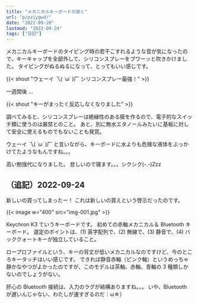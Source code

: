 ```yaml
---
title: "メカニカルキーボードが逝く"
url: "p/pziygwd/"
date: "2022-09-20"
lastmod: "2022-09-24"
tags: ["日記"]
---
```


メカニカルキーボードのタイピング時の若干こすれるような音が気になったので、キーキャップを全部外して、シリコンスプレーをブワーッと吹きかけました。
タイピングがぬるぬるになって、とってもいい感じです。

{{< shout "ウェーイ 乁( ˙ω˙ )厂 シリコンスプレー最強！" >}}

一週間後 ...

{{< shout "キーがまったく反応しなくなりました" >}}

調べてみると、シリコンスプレーは絶縁性のある膜を作るので、電子的なスイッチ類に使うのは厳禁とのこと。
あと、別に無水エタノールみたいに基板に対して安全に使えるものでもないことも発覚。

ウェーイ 乁( ˙ω˙ )厂 と言いながら、キーボードに水よりも危険な液体をぶっかけてたようなもんですね。。。

高い勉強代になりました。
悲しいので寝ます。。。シクシク(-.-)Zzz

## （追記）2022-09-24

新しいの買ってしまったー！
これは新しいの買えという啓示だったのです。

{{< image w="400" src="img-001.jpg" >}}

Keychron K3 ていうキーボードです。
初めての赤軸メカニカル＆ Bluetooth キーボード。
選定のポイントは、(1) 英字配列で、(2) 無線で、(3) 静音で、(4) バッククォートキーが独立していること。

ロープロファイルという、キーの背丈が低いメカニカルなのですけど、今のところキータッチはいい感じです。
できれば静音赤軸（ピンク軸）というめっちゃ静かなやつがよかったのですが、このモデルは茶軸、赤軸、青軸の 3 種類しかないのでしょうがない。

肝心の Bluetooth 接続は、入力のラグが結構ありますね。。。
いや、Bluetooth が遅いんじゃない、わたしが速すぎるのだ｜ω☆）

